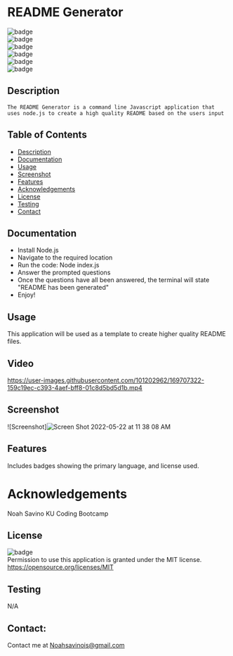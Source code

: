 # README Generator
   ![badge](https://img.shields.io/github/languages/top/LilCalc/README-generator-)
   <br> 
   ![badge](https://img.shields.io/github/languages/count/LilCalc/ReadME-generator-)
   <br>
   ![badge](https://img.shields.io/github/issues/LilCalc/ReadME-generator-)
   <br>
   ![badge](https://img.shields.io/github/issues-closed/LilCalc/ReadME-generator-)
   <br>
   ![badge](https://img.shields.io/github/last-commit/LilCalc/ReadME-generator-)
   <br>
   ![badge](https://img.shields.io/badge/license-MIT-important)
   
   ## Description
   
    The README Generator is a command line Javascript application that uses node.js to create a high quality README based on the users input

   ## Table of Contents
   - [Description](#description)
   - [Documentation](#documentation)
   - [Usage](#usage)
   - [Screenshot](#screenshot)
   - [Features](#features)
   - [Acknowledgements](#acknowledgements)
   - [License](#license)
   - [Testing](#testing)
   - [Contact](#contact)

   ## Documentation
   - Install Node.js
   - Navigate to the required location
   - Run the code: Node index.js
   - Answer the prompted questions
   - Once the questions have all been answered, the terminal will state "README has been generated"
   - Enjoy!
  
   ## Usage
   This application will be used as a template to create higher quality README files.
   ## Video
   

https://user-images.githubusercontent.com/101202962/169707322-159c19ec-c393-4aef-bff8-01c8d5bd5d1b.mp4


   ## Screenshot
   ![Screenshot]![Screen Shot 2022-05-22 at 11 38 08 AM](https://user-images.githubusercontent.com/101202962/169706092-e0c3f68c-f71f-480d-b3fa-96e03404bf26.png)

   ## Features
   Includes badges showing the primary language, and license used.
   
   # Acknowledgements
   Noah Savino
   KU Coding Bootcamp
     
   ## License
   ![badge](https://img.shields.io/badge/license-MIT-important)
   <br>
   Permission to use this application is granted under the MIT license. <https://opensource.org/licenses/MIT>
   ## Testing
   N/A

   ## Contact:
   Contact me at <a href="malito:Noahsavinois@gmail.com">Noahsavinois@gmail.com</a>
